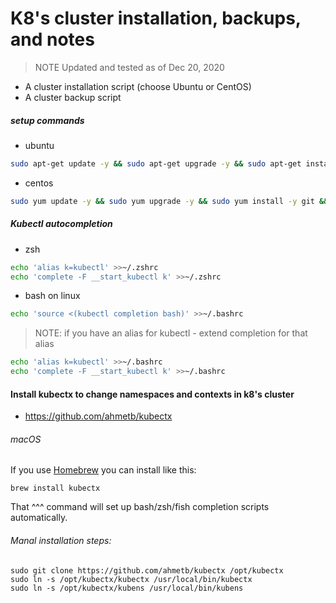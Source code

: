 # K8's cluster installation, backups, and notes

> NOTE Updated and tested as of Dec 20, 2020

- A cluster installation script (choose Ubuntu or CentOS)
- A cluster backup script

##### setup commands

- ubuntu
```bash
sudo apt-get update -y && sudo apt-get upgrade -y && sudo apt-get install -y git && git clone https://github.com/jonathan-dale/k8s.git
```

- centos
```bash
sudo yum update -y && sudo yum upgrade -y && sudo yum install -y git && git clone https://github.com/jonathan-dale/k8s.git
```



##### Kubectl autocompletion
- zsh
```bash
echo 'alias k=kubectl' >>~/.zshrc
echo 'complete -F __start_kubectl k' >>~/.zshrc
```

- bash on linux
```bash
echo 'source <(kubectl completion bash)' >>~/.bashrc
```
> NOTE: if you have an alias for kubectl - extend completion for that alias
```bash
echo 'alias k=kubectl' >>~/.bashrc
echo 'complete -F __start_kubectl k' >>~/.bashrc
```


#### Install kubectx to change namespaces and contexts in k8's cluster
-  https://github.com/ahmetb/kubectx

###### macOS
If you use [Homebrew](https://brew.sh/) you can install like this:

    brew install kubectx

That ^^^ command will set up bash/zsh/fish completion scripts automatically.

###### Manal installation steps:
    sudo git clone https://github.com/ahmetb/kubectx /opt/kubectx
    sudo ln -s /opt/kubectx/kubectx /usr/local/bin/kubectx
    sudo ln -s /opt/kubectx/kubens /usr/local/bin/kubens

